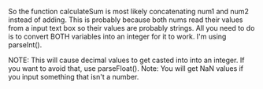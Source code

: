 So the function calculateSum is most likely concatenating num1 and num2 instead of adding. This is probably because both nums read their values from a input text box so their values are probably strings. 
All you need to do is to convert BOTH variables into an integer for it to work. I'm using parseInt().

NOTE: This will cause decimal values to get casted into into an integer. If you want to avoid that, use parseFloat().
Note: You will get NaN values if you input something that isn't a number.